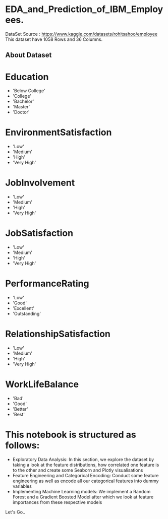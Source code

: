 # EDA_and_Prediction_of_IBM_Employees.

DataSet Source : https://www.kaggle.com/datasets/rohitsahoo/employee
This dataset have 1058 Rows and 36 Columns.
## About Dataset
# Education
- 'Below College'
- 'College'
- 'Bachelor'
- 'Master'
- 'Doctor'

# EnvironmentSatisfaction
- 'Low'
- 'Medium'
- 'High'
- 'Very High'

# JobInvolvement
- 'Low'
- 'Medium'
- 'High'
- 'Very High'

# JobSatisfaction
- 'Low'
- 'Medium'
- 'High'
- 'Very High'

# PerformanceRating
- 'Low'
- 'Good'
- 'Excellent'
- 'Outstanding'
# RelationshipSatisfaction
- 'Low'
- 'Medium'
- 'High'
- 'Very High'
# WorkLifeBalance
- 'Bad'
- 'Good'
- 'Better'
- 'Best'

# This notebook is structured as follows:
* Exploratory Data Analysis: In this section, we explore the dataset by taking a look at the
feature distributions, how correlated one feature is to the other and create some Seaborn
and Plotly visualisations
* Feature Engineering and Categorical Encoding: Conduct some feature engineering as well
as encode all our categorical features into dummy variables
* Implementing Machine Learning models: We implement a Random Forest and a Gradient
Boosted Model after which we look at feature importances from these respective models

Let's Go..

